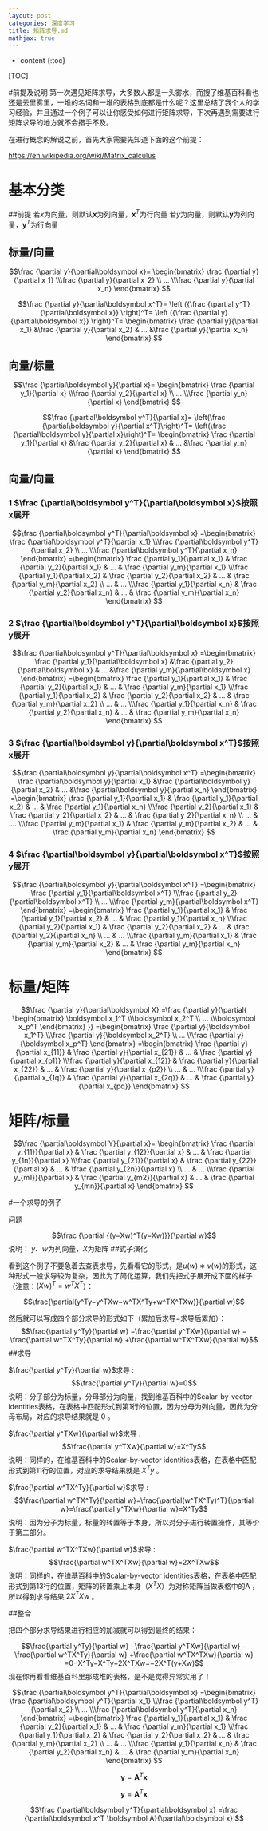 ```yaml
---
layout: post
categories: 深度学习
title: 矩阵求导.md
mathjax: true
---
```


* content
{:toc}

[TOC]

#前提及说明
第一次遇见矩阵求导，大多数人都是一头雾水，而搜了维基百科看也还是云里雾里，一堆的名词和一堆的表格到底都是什么呢？这里总结了我个人的学习经验，并且通过一个例子可以让你感受如何进行矩阵求导，下次再遇到需要进行矩阵求导的地方就不会措手不及。

在进行概念的解说之前，首先大家需要先知道下面的这个前提：


https://en.wikipedia.org/wiki/Matrix_calculus

# 基本分类

##前提
若$x$为向量，则默认$\boldsymbol x$为列向量，$\boldsymbol x^T$为行向量
若$y$为向量，则默认$\boldsymbol y$为列向量，$\boldsymbol y^T$为行向量

## 标量/向量

$$\frac {\partial y}{\partial\boldsymbol x}=
\begin{bmatrix} 
 \frac {\partial y}{\partial x_1}
\\\frac {\partial y}{\partial x_2}
\\ ...
\\\frac {\partial y}{\partial x_n}
\end{bmatrix} $$

$$\frac {\partial y}{\partial\boldsymbol x^T}=
\left ({\frac {\partial y^T}{\partial\boldsymbol x}} \right)^T=
\left ({\frac {\partial y}{\partial\boldsymbol x}} \right)^T=
\begin{bmatrix} 
 \frac {\partial y}{\partial x_1}
&\frac {\partial y}{\partial x_2}
& ...
&\frac {\partial y}{\partial x_n}
\end{bmatrix} $$

## 向量/标量

$$\frac {\partial\boldsymbol y}{\partial x}=
\begin{bmatrix} 
  \frac {\partial y_1}{\partial x}
\\\frac {\partial y_2}{\partial x}
\\ ...
\\\frac {\partial y_n}{\partial x}
\end{bmatrix} $$

$$\frac {\partial\boldsymbol y^T}{\partial x}=
\left(\frac {\partial\boldsymbol y}{\partial x^T}\right)^T=
\left(\frac {\partial\boldsymbol y}{\partial x}\right)^T=
\begin{bmatrix} 
  \frac {\partial y_1}{\partial x}
&\frac {\partial y_2}{\partial x}
& ...
&\frac {\partial y_n}{\partial x}
\end{bmatrix} $$
## 向量/向量

### 1 $\frac {\partial\boldsymbol y^T}{\partial\boldsymbol x}$按照$\boldsymbol x$展开
$$\frac {\partial\boldsymbol y^T}{\partial\boldsymbol x}
=\begin{bmatrix} 
 \frac {\partial\boldsymbol y^T}{\partial x_1}
\\\frac {\partial\boldsymbol y^T}{\partial x_2}
\\ ...
\\\frac {\partial\boldsymbol y^T}{\partial x_n}
\end{bmatrix}
=\begin{bmatrix} 
  \frac {\partial y_1}{\partial x_1}
  & \frac {\partial y_2}{\partial x_1}
  & ...
  & \frac {\partial y_m}{\partial x_1}
\\\frac {\partial y_1}{\partial x_2}
  & \frac {\partial y_2}{\partial x_2}
  & ...
  & \frac {\partial y_m}{\partial x_2}
\\ ...
  & ...
\\\frac {\partial y_1}{\partial x_n}
  & \frac {\partial y_2}{\partial x_n}
  & ...
  & \frac {\partial y_m}{\partial x_n}
\end{bmatrix}
$$

### 2 $\frac {\partial\boldsymbol y^T}{\partial\boldsymbol x}$按照$\boldsymbol y$展开
$$\frac {\partial\boldsymbol y^T}{\partial\boldsymbol x}
=\begin{bmatrix} 
  \frac {\partial y_1}{\partial\boldsymbol x}
&\frac {\partial y_2}{\partial\boldsymbol x}
& ...
&\frac {\partial y_m}{\partial\boldsymbol x}
\end{bmatrix}
=\begin{bmatrix} 
  \frac {\partial y_1}{\partial x_1}
  & \frac {\partial y_2}{\partial x_1}
  & ...
  & \frac {\partial y_m}{\partial x_1}
\\\frac {\partial y_1}{\partial x_2}
  & \frac {\partial y_2}{\partial x_2}
  & ...
  & \frac {\partial y_m}{\partial x_2}
\\ ...
  & ...
\\\frac {\partial y_1}{\partial x_n}
  & \frac {\partial y_2}{\partial x_n}
  & ...
  & \frac {\partial y_m}{\partial x_n}
\end{bmatrix} 
$$
### 3 $\frac {\partial\boldsymbol y}{\partial\boldsymbol x^T}$按照$\boldsymbol x$展开
$$\frac {\partial\boldsymbol y}{\partial\boldsymbol x^T}
=\begin{bmatrix} 
  \frac {\partial\boldsymbol y}{\partial x_1}
&\frac {\partial\boldsymbol y}{\partial x_2}
& ...
&\frac {\partial\boldsymbol y}{\partial x_n}
\end{bmatrix}
=\begin{bmatrix} 
  \frac {\partial y_1}{\partial x_1}
  & \frac {\partial y_1}{\partial x_2}
  & ...
  & \frac {\partial y_1}{\partial x_n}
\\\frac {\partial y_2}{\partial x_1}
  & \frac {\partial y_2}{\partial x_2}
  & ...
  & \frac {\partial y_2}{\partial x_n}
\\ ...
  & ...
\\\frac {\partial y_m}{\partial x_1}
  & \frac {\partial y_m}{\partial x_2}
  & ...
  & \frac {\partial y_m}{\partial x_n}
\end{bmatrix} 
$$
### 4 $\frac {\partial\boldsymbol y}{\partial\boldsymbol x^T}$按照$\boldsymbol y$展开
$$\frac {\partial\boldsymbol y}{\partial\boldsymbol x^T}
=\begin{bmatrix} 
 \frac {\partial y_1}{\partial\boldsymbol x^T}
\\\frac {\partial y_2}{\partial\boldsymbol x^T}
\\ ...
\\\frac {\partial y_m}{\partial\boldsymbol x^T}
\end{bmatrix}
=\begin{bmatrix} 
  \frac {\partial y_1}{\partial x_1}
  & \frac {\partial y_1}{\partial x_2}
  & ...
  & \frac {\partial y_1}{\partial x_n}
\\\frac {\partial y_2}{\partial x_1}
  & \frac {\partial y_2}{\partial x_2}
  & ...
  & \frac {\partial y_2}{\partial x_n}
\\ ...
  & ...
\\\frac {\partial y_m}{\partial x_1}
  & \frac {\partial y_m}{\partial x_2}
  & ...
  & \frac {\partial y_m}{\partial x_n}
\end{bmatrix} 
$$
# 标量/矩阵

$$\frac {\partial y}{\partial\boldsymbol X}
=\frac {\partial y}{\partial{
\begin{bmatrix} 
  \boldsymbol x_1^T
\\\boldsymbol x_2^T
\\ ...
\\\boldsymbol x_p^T
\end{bmatrix}
}}
=\begin{bmatrix} 
  \frac {\partial y}{\boldsymbol x_1^T}
\\\frac {\partial y}{\boldsymbol x_2^T}
\\ ...
\\\frac {\partial y}{\boldsymbol x_p^T}
\end{bmatrix}
=\begin{bmatrix} 
  \frac {\partial y}{\partial x_{11}}
  & \frac {\partial y}{\partial x_{21}}
  & ...
  & \frac {\partial y}{\partial x_{p1}}
\\\frac {\partial y}{\partial x_{12}}
  & \frac {\partial y}{\partial x_{22}}
  & ...
  & \frac {\partial y}{\partial x_{p2}}
\\ ...
  & ...
\\\frac {\partial y}{\partial x_{1q}}
  & \frac {\partial y}{\partial x_{2q}}
  & ...
  & \frac {\partial y}{\partial x_{pq}}
\end{bmatrix} 
$$

# 矩阵/标量

$$\frac {\partial\boldsymbol Y}{\partial x}=
\begin{bmatrix} 
  \frac {\partial y_{11}}{\partial x}
  & \frac {\partial y_{12}}{\partial x}
  & ...
  & \frac {\partial y_{1n}}{\partial x}
\\\frac {\partial y_{21}}{\partial x}
  & \frac {\partial y_{22}}{\partial x}
  & ...
  & \frac {\partial y_{2n}}{\partial x}
\\ ...
  & ...
\\\frac {\partial y_{m1}}{\partial x}
  & \frac {\partial y_{m2}}{\partial x}
  & ...
  & \frac {\partial y_{mn}}{\partial x}
\end{bmatrix} 
$$



#一个求导的例子

问题


$$\frac {\partial {(y−Xw)^T(y−Xw)}}{\partial w}$$
说明： $y$、$w$为列向量，$X$为矩阵
##式子演化

看到这个例子不要急着去查表求导，先看看它的形式，是$u(w)∗v(w)$的形式，这种形式一般求导较为复杂，因此为了简化运算，我们先把式子展开成下面的样子（注意：$(Xw)^T=w^TX^T$）： 

$$\frac{\partial(y^Ty−y^TXw−w^TX^Ty+w^TX^TXw)}{\partial w}$$

然后就可以写成四个部分求导的形式如下（累加后求导=求导后累加）： 
$$\frac{\partial y^Ty}{\partial w}
−\frac{\partial y^TXw}{\partial w}
−\frac{\partial w^TX^Ty}{\partial w}
+\frac{\partial w^TX^TXw}{\partial w}$$
##求导

$\frac{\partial y^Ty}{\partial w}$求导 : 
$$\frac{\partial y^Ty}{\partial w}=0$$
说明：分子部分为标量，分母部分为向量，找到维基百科中的Scalar-by-vector identities表格，在表格中匹配形式到第1行的位置，因为分母为列向量，因此为分母布局，对应的求导结果就是 0 。

$\frac{\partial y^TXw}{\partial w}$求导 : 
$$\frac{\partial y^TXw}{\partial w}=X^Ty$$
说明：同样的，在维基百科中的Scalar-by-vector identities表格，在表格中匹配形式到第11行的位置，对应的求导结果就是 $X^Ty$ 。

$\frac{\partial w^TX^Ty}{\partial w}$求导 :
$$\frac{\partial w^TX^Ty}{\partial w}=\frac{\partial(w^TX^Ty)^T}{\partial w}=\frac{\partial y^TXw}{\partial w}=X^Ty$$
说明：因为分子为标量，标量的转置等于本身，所以对分子进行转置操作，其等价于第二部分。

$\frac{\partial w^TX^TXw}{\partial w}$求导 : 
$$\frac{\partial w^TX^TXw}{\partial w}=2X^TXw$$
说明：同样的，在维基百科中的Scalar-by-vector identities表格，在表格中匹配形式到第13行的位置，矩阵的转置乘上本身（$X^TX$）为对称矩阵当做表格中的A ，所以得到求导结果 $2X^TXw$ 。

##整合

把四个部分求导结果进行相应的加减就可以得到最终的结果： 

$$\frac{\partial y^Ty}{\partial w}
−\frac{\partial y^TXw}{\partial w}
−\frac{\partial w^TX^Ty}{\partial w}
+\frac{\partial w^TX^TXw}{\partial w}
=0−X^Ty−X^Ty+2X^TXw=−2X^T(y+Xw)$$
现在你再看看维基百科里那成堆的表格，是不是觉得异常实用了！



$$\frac {\partial\boldsymbol y^T}{\partial\boldsymbol x}
=\begin{bmatrix} 
 \frac {\partial\boldsymbol y^T}{\partial x_1}
\\\frac {\partial\boldsymbol y^T}{\partial x_2}
\\ ...
\\\frac {\partial\boldsymbol y^T}{\partial x_n}
\end{bmatrix}
=\begin{bmatrix} 
  \frac {\partial y_1}{\partial x_1}
  & \frac {\partial y_2}{\partial x_1}
  & ...
  & \frac {\partial y_m}{\partial x_1}
\\\frac {\partial y_1}{\partial x_2}
  & \frac {\partial y_2}{\partial x_2}
  & ...
  & \frac {\partial y_m}{\partial x_2}
\\ ...
  & ...
\\\frac {\partial y_1}{\partial x_n}
  & \frac {\partial y_2}{\partial x_n}
  & ...
  & \frac {\partial y_m}{\partial x_n}
\end{bmatrix}
$$

$$\boldsymbol y=\boldsymbol A^T \boldsymbol x$$

$$\boldsymbol y=\boldsymbol A^T \boldsymbol x$$

$$\frac {\partial\boldsymbol y^T}{\partial\boldsymbol x}
=\frac {\partial\boldsymbol x^T \boldsymbol A}{\partial\boldsymbol x}
$$